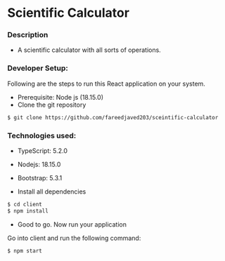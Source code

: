 # Scientific Calculator

### Description

- A scientific calculator with all sorts of operations.

### Developer Setup:

Following are the steps to run this React application on your system.

- Prerequisite: Node js (18.15.0)
- Clone the git repository

```sh
$ git clone https://github.com/fareedjaved203/sceintific-calculator
```

### Technologies used:

- TypeScript: 5.2.0
- Nodejs: 18.15.0
- Bootstrap: 5.3.1

- Install all dependencies

```sh
$ cd client
$ npm install
```

- Good to go. Now run your application

Go into client and run the following command:

```sh
$ npm start
```
